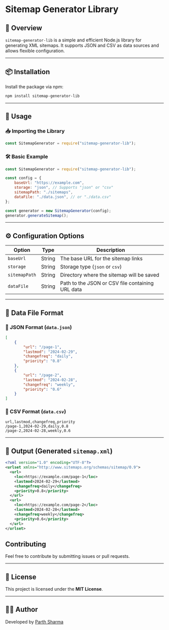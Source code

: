 # Sitemap Generator Library

## 📌 Overview

`sitemap-generator-lib` is a simple and efficient Node.js library for generating XML sitemaps. It supports JSON and CSV as data sources and allows flexible configuration.

---

## 📦 Installation

Install the package via npm:

```sh
npm install sitemap-generator-lib
```

---

## 🚀 Usage

### 📥 Importing the Library

```js
const SitemapGenerator = require("sitemap-generator-lib");
```

### 🛠 Basic Example

```js
const SitemapGenerator = require("sitemap-generator-lib");

const config = {
	baseUrl: "https://example.com",
	storage: "json", // Supports "json" or "csv"
	sitemapPath: "./sitemaps",
	dataFile: "./data.json", // or "./data.csv"
};

const generator = new SitemapGenerator(config);
generator.generateSitemap();
```

---

## ⚙️ Configuration Options

| Option        | Type   | Description                                      |
| ------------- | ------ | ------------------------------------------------ |
| `baseUrl`     | String | The base URL for the sitemap links               |
| `storage`     | String | Storage type (`json` or `csv`)                   |
| `sitemapPath` | String | Directory where the sitemap will be saved        |
| `dataFile`    | String | Path to the JSON or CSV file containing URL data |

---

## 📂 Data File Format

### 📜 JSON Format (`data.json`)

```json
[
	{
		"url": "/page-1",
		"lastmod": "2024-02-29",
		"changefreq": "daily",
		"priority": "0.8"
	},
	{
		"url": "/page-2",
		"lastmod": "2024-02-28",
		"changefreq": "weekly",
		"priority": "0.6"
	}
]
```

### 📄 CSV Format (`data.csv`)

```
url,lastmod,changefreq,priority
/page-1,2024-02-29,daily,0.8
/page-2,2024-02-28,weekly,0.6
```

---

## 📜 Output (Generated `sitemap.xml`)

```xml
<?xml version="1.0" encoding="UTF-8"?>
<urlset xmlns="http://www.sitemaps.org/schemas/sitemap/0.9">
  <url>
    <loc>https://example.com/page-1</loc>
    <lastmod>2024-02-29</lastmod>
    <changefreq>daily</changefreq>
    <priority>0.8</priority>
  </url>
  <url>
    <loc>https://example.com/page-2</loc>
    <lastmod>2024-02-28</lastmod>
    <changefreq>weekly</changefreq>
    <priority>0.6</priority>
  </url>
</urlset>
```

## Contributing

Feel free to contribute by submitting issues or pull requests.

---

## 📜 License

This project is licensed under the **MIT License**.

---

## 👨‍💻 Author

Developed by [Parth Sharma](https://getparth.com)
